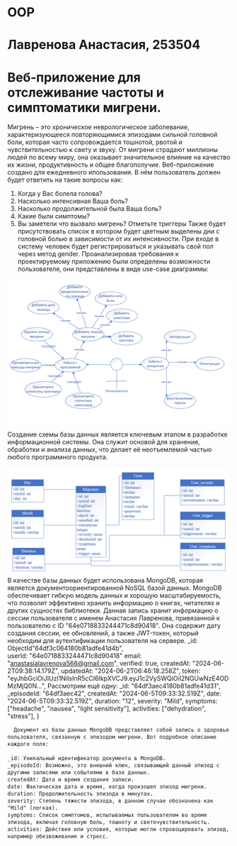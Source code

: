 # OOP
# Лавренова Анастасия, 253504

# Веб-приложение для отслеживание частоты и симптоматики мигрени.
Мигрень – это хроническое неврологическое заболевание, характеризующееся повторяющимися эпизодами сильной головной боли, которая часто сопровождается тошнотой, рвотой и чувствительностью к свету и звуку. От мигрени страдают миллионы людей по всему миру, она оказывает значительное влияние на качество их жизни, продуктивность и общее благополучие. 
Веб-приложение создано для ежедневного ипользования. В нём пользователь должен будет ответить на такие вопросы как:
1) Когда у Вас болела голова?
2) Насколько интенсивная Ваша боль? 
3) Насколько продолжительной была Ваша боль?
4) Какие были симптомы?
5) Вы заметели что вызвало мигрень? Отметьте триггеры 
    Также будет присутствовать список в котором будет цветным выделены дни с головной болью в зависимости от их интенсивности.
    При входе в систему человек будет регистрироваться и указывать свой пол через метод gender. 
   Проанализировав требования к проектируемому приложению были определены возможности пользователя, они представлены в виде use-case диаграммы:  

  ![image](https://github.com/Lavrenovaanastasia/OOP/blob/main/Рисунок1.png?raw=true)
Создание схемы базы данных является ключевым этапом в разработке информационной системы. Она служит основой для хранения, обработки и анализа данных, что делает её неотъемлемой частью любого программного продукта.

![image](https://github.com/Lavrenovaanastasia/OOP/blob/main/бд.png?raw=true)
     В качестве базы данных будет использована MongoDB, которая является документоориентированной NoSQL базой данных. MongoDB обеспечивает гибкую модель данных и хорошую масштабируемость, что позволит эффективно хранить информацию о книгах, читателях и других сущностях библиотеки. 
     Данная запись хранит информацию о сессии пользователя с именем Анастасия Лавренова,  привязанной к пользователю с ID "64e0718833244471c8d90418". Она содержит дату создания сессии,  ее обновлений, а также JWT-токен, который необходим для аутентификации пользователя на сервере.
      _id: ObjectId"64df3c064180b81adfe41d4b",     
      userId: "64e0718833244471c8d90418"
      email: "anastasialavrenova566@gmail.com",
      verified: true,
      createdAt: "2024-06-2T09:38:14.179Z",
      updatedAt: "2024-06-2T06:46:18.258Z",
      token: "eyJhbGciOiJIUzI1NiIsInR5cCI6IkpXVCJ9.eyJ1c2VySWQiOiI2NGUwNzE4ODMzMjQ0N…",
      Рассмотрим ещё одну: _id: "64df3aec4180b81adfe41d31",
    _episodeId: "64df3aec42",
    createdAt: "2024-06-5T09:33:32.519Z",
    date: "2024-06-5T09:33:32.519Z",
    duration: "12",
    severity: "Mild",
        symptoms: ["headache", "nausea", "light sensitivity"],
    activities: ["dehydration", "stress"],
    }
     
      
      Документ из базы данных MongoDB представляет собой запись о здоровье пользователя, связанную с эпизодом мигрени. Вот подробное описание каждого поля:

    _id: Уникальный идентификатор документа в MongoDB.
    _episodeId: Возможно, это внешний ключ, связывающий данный эпизод с другими записями или событиями в базе данных.
    createdAt: Дата и время создания записи.
    date: Фактическая дата и время, когда произошел эпизод мигрени.
    duration: Продолжительность эпизода в минутах.
    severity: Степень тяжести эпизода, в данном случае обозначена как "Mild" (легкая).
    symptoms: Список симптомов, испытываемых пользователем во время эпизода, включая головную боль, тошноту и светочувствительность.
    activities: Действия или условия, которые могли спровоцировать эпизод, например обезвоживание и стресс.
